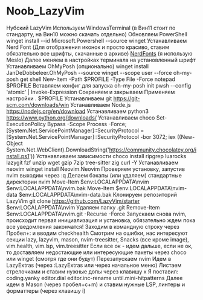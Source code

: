 # Noob_LazyVim
Нубский LazyVim
Используем WindowsTerminal (в Вин11 стоит по стандарту, на Вин10 можно скачать отдельно)
Обновляем PowerShell
winget install --id Microsoft.Powershell --source winget
Устанавливаем Nerd Font (Для отображения иконок и просто красиво, ставим обязательно все шрифты, скачанные в архиве)
[NerdFonts](https://www.nerdfonts.com/font-downloads) (я использую Meslo)
Далее меняем в настройках терминала на установленный шрифт
Устанавливаем OhMyPosh (опционально)
winget install JanDeDobbeleer.OhMyPosh --source winget --scope user --force
oh-my-posh get shell
New-Item -Path $PROFILE -Type File -Force
notepad $PROFILE
Вставляем конфиг для запуска
oh-my-posh init pwsh --config 'atomic' | Invoke-Expression
Сохраняем и закрываем
Применяем настройки
. $PROFILE
Устанавливаем git
https://git-scm.com/downloads/win
Устанавливаем Node.js
https://nodejs.org/en/download
Устанавливаем python3
https://www.python.org/downloads/
Устанавливаем choco
Set-ExecutionPolicy Bypass -Scope Process -Force; [System.Net.ServicePointManager]::SecurityProtocol = [System.Net.ServicePointManager]::SecurityProtocol -bor 3072; iex ((New-Object System.Net.WebClient).DownloadString('https://community.chocolatey.org/install.ps1'))
Устанавливаем зависимости
choco install ripgrep luarocks lazygit fzf unzip wget gzip 7zip tree-sitter zig curl -Y
Устанавливаем neovim
winget install Neovim.Neovim
Проверяем установку, запустив nvim
выходим через :q 
Делаем бэкапы (или удаляем) стандартные директории nvim
Move-Item $env:LOCALAPPDATA\nvim $env:LOCALAPPDATA\nvim.bak
Move-Item $env:LOCALAPPDATA\nvim-data $env:LOCALAPPDATA\nvim-data.bak
Клонируем репозиторий LazyVim
git clone https://github.com/LazyVim/starter $env:LOCALAPPDATA\nvim
Удаляем папку .git
Remove-Item $env:LOCALAPPDATA\nvim\.git -Recurse -Force
Запускаем снова nvim, происходит первая инициализация и установка, обязательно ждем пока все уведомления закончатся!
Заходим в командную строку через Пробел+: и вводим checkhealth
Смотрим на ошибки, нас интересуют секции lazy, lazyvim, mason, nvim-treesitter, Snacks (все кроме image), vim.health, vim.lsp, vim.treesitter
Если все ок - идем дальше, если не ок, то доставляем недостающие или интересующие пакеты через choco или winget (смотря где они будут)
Перезапускаем nvim
Идем в LazyExtras (через :LazyExtras или через начальное меню)
Листаем стрелочками и ставим нужные допы через клавишу x
Я поставил:
coding.yanky
editor.dial
editor.inc-rename
until.mini-hitpatterns
Далее идем в Mason (через пробел+c+m)
и ставим нужные LSP, линтеры и форматтеры (через клавишу i)
